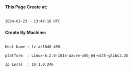 
   
#### This Page Create at:

```bash

2024-01-23 - 13:44:18 UTC

```

#### Create By Machine:

```bash

Host Name : fv-az1040-450

platform  : Linux-6.2.0-1018-azure-x86_64-with-glibc2.35

Ip Local  : 10.1.0.246

```

